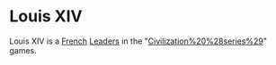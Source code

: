 # Louis XIV

Louis XIV is a [French](French) [Leaders](leader) in the "[Civilization%20%28series%29](Civilization)" games.
